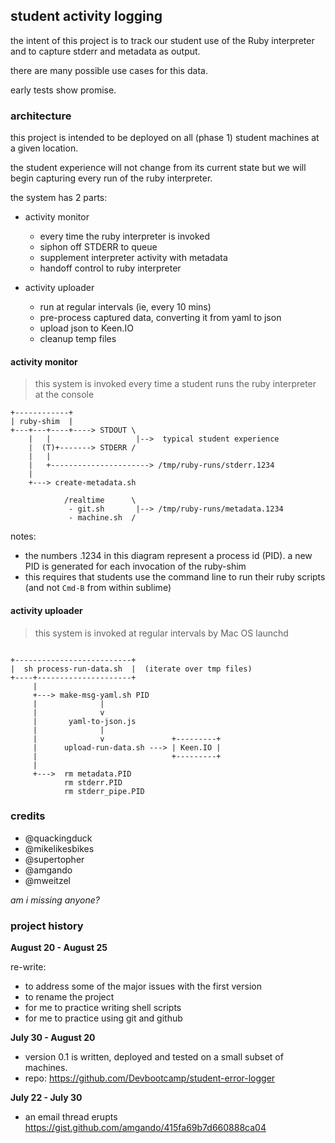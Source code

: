 ## student activity logging

the intent of this project is to track our student use of the Ruby interpreter and to capture stderr and metadata as output.

there are many possible use cases for this data.

early tests show promise.

### architecture

this project is intended to be deployed on all (phase 1) student machines at a given location.

the student experience will not change from its current state but we will begin capturing every run of the ruby interpreter.


the system has 2 parts:

- activity monitor
  - every time the ruby interpreter is invoked
  - siphon off STDERR to queue
  - supplement interpreter activity with metadata
  - handoff control to ruby interpreter

- activity uploader
  - run at regular intervals (ie, every 10 mins)
  - pre-process captured data, converting it from yaml to json
  - upload json to Keen.IO
  - cleanup temp files

#### activity monitor

> this system is invoked every time a student runs the ruby interpreter at the console

```text
+------------+                                               
| ruby-shim  |                                               
+---+---+----+----> STDOUT \                                 
    |   |                   |-->  typical student experience 
    |  (T)+-------> STDERR /                                 
    |   |                                                    
    |   +----------------------> /tmp/ruby-runs/stderr.1234  
    |                                                        
    +---> create-metadata.sh                                 
                                                             
            /realtime      \                                 
             - git.sh       |--> /tmp/ruby-runs/metadata.1234
             - machine.sh  /                                 

```
notes:
- the numbers .1234 in this diagram represent a process id (PID).
  a new PID is generated for each invocation of the ruby-shim
- this requires that students use the command line to run their ruby scripts (and not `Cmd-B` from within sublime)


#### activity uploader

> this system is invoked at regular intervals by Mac OS launchd

```text

+--------------------------+
|  sh process-run-data.sh  |  (iterate over tmp files)
+----+---------------------+
     |
     +---> make-msg-yaml.sh PID
     |              |
     |              v
     |       yaml-to-json.js
     |              |
     |              v               +---------+
     |      upload-run-data.sh ---> | Keen.IO |
     |                              +---------+
     |
     +--->  rm metadata.PID
            rm stderr.PID
            rm stderr_pipe.PID

```

### credits

- @quackingduck
- @mikelikesbikes
- @supertopher
- @amgando
- @mweitzel

*am i missing anyone?*

### project history

**August 20 - August 25**

re-write:
- to address some of the major issues with the first version
- to rename the project
- for me to practice writing shell scripts 
- for me to practice using git and github

**July 30 - August 20**

- version 0.1 is written, deployed and tested on a small subset of machines.
- repo: https://github.com/Devbootcamp/student-error-logger

**July 22 - July 30**

- an email thread erupts
  https://gist.github.com/amgando/415fa69b7d660888ca04

